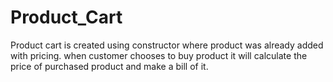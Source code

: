 # Product_Cart

Product cart is created using constructor where product was already added with pricing.
when customer chooses to buy product it will calculate the price of purchased product and make a bill of it.
